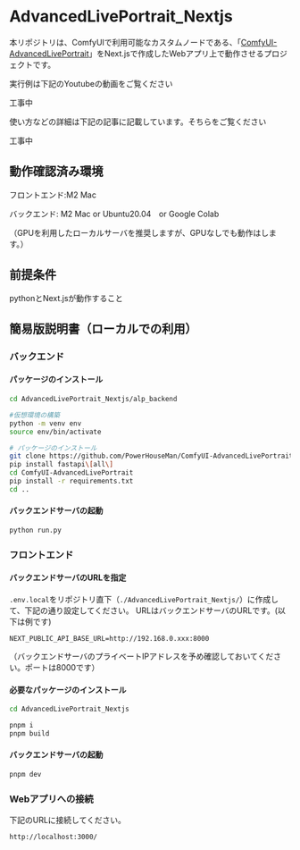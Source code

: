 # AdvancedLivePortrait_Nextjs
本リポジトリは、ComfyUIで利用可能なカスタムノードである、「[ComfyUI-AdvancedLivePortrait](https://github.com/PowerHouseMan/ComfyUI-AdvancedLivePortrait)」をNext.jsで作成したWebアプリ上で動作させるプロジェクトです。

実行例は下記のYoutubeの動画をご覧ください

工事中

使い方などの詳細は下記の記事に記載しています。そちらをご覧ください

工事中

## 動作確認済み環境
フロントエンド:M2 Mac

バックエンド: M2 Mac or Ubuntu20.04　or Google Colab

（GPUを利用したローカルサーバを推奨しますが、GPUなしでも動作はします。）

## 前提条件
pythonとNext.jsが動作すること

## 簡易版説明書（ローカルでの利用）
### バックエンド
#### パッケージのインストール
```bash
cd AdvancedLivePortrait_Nextjs/alp_backend

#仮想環境の構築
python -m venv env
source env/bin/activate

# パッケージのインストール
git clone https://github.com/PowerHouseMan/ComfyUI-AdvancedLivePortrait.git
pip install fastapi\[all\]
cd ComfyUI-AdvancedLivePortrait
pip install -r requirements.txt
cd ..

```

#### バックエンドサーバの起動
```bash
python run.py

```

### フロントエンド
#### バックエンドサーバのURLを指定
`.env.local`をリポジトリ直下（`./AdvancedLivePortrait_Nextjs/`）に作成して、下記の通り設定してください。
URLはバックエンドサーバのURLです。(以下は例です)

```
NEXT_PUBLIC_API_BASE_URL=http://192.168.0.xxx:8000
```

（バックエンドサーバのプライベートIPアドレスを予め確認しておいてください。ポートは8000です）

#### 必要なパッケージのインストール
```bash
cd AdvancedLivePortrait_Nextjs

pnpm i
pnpm build
```

#### バックエンドサーバの起動
```bash
pnpm dev
```

### Webアプリへの接続
下記のURLに接続してください。
```
http://localhost:3000/
```